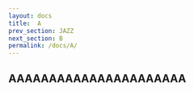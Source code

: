 ```yaml
---
layout: docs
title:  A
prev_section: JAZZ
next_section: B
permalink: /docs/A/
---
```



## AAAAAAAAAAAAAAAAAAAAAA
